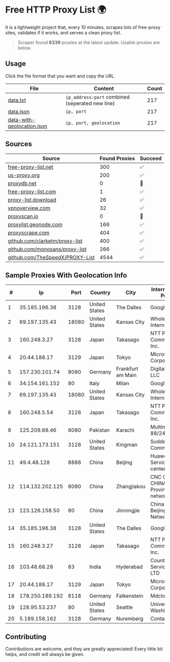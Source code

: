 
# Free HTTP Proxy List 🌍

It is a lightweight project that, every 10 minutes, scrapes lots of free-proxy sites, validates if it works, and serves a clean proxy list.


> Scraper found **6339** proxies at the latest update. Usable proxies are below.

## Usage

Click the file format that you want and copy the URL.


|File|Content|Count|
|----|-------|-----|
|[data.txt](https://raw.githubusercontent.com/themiralay/Proxy-List-World/master/data.txt)|`ip_address:port` combined (seperated new line)|217|
|[data.json](https://raw.githubusercontent.com/themiralay/Proxy-List-World/master/data.json)|`ip, port`|217|
|[data-with-geolocation.json](https://raw.githubusercontent.com/themiralay/Proxy-List-World/master/data-with-geolocation.json)|`ip, port, geolocation`|217|

## Sources

|Source|Found Proxies|Succeed|
|------|-------------|-------|
|[free-proxy-list.net](https://free-proxy-list.net)|300|✅|
|[us-proxy.org](https://www.us-proxy.org)|200|✅|
|[proxydb.net](http://proxydb.net)|0|🚫|
|[free-proxy-list.com](https://free-proxy-list.com/?page=&port=&type%5B%5D=http&type%5B%5D=https&up_time=0&search=Search)|1|✅|
|[proxy-list.download](https://www.proxy-list.download/HTTP)|26|✅|
|[vpnoverview.com](https://vpnoverview.com/privacy/anonymous-browsing/free-proxy-servers)|32|✅|
|[proxyscan.io](https://www.proxyscan.io)|0|🚫|
|[proxylist.geonode.com](https://proxylist.geonode.com/api/proxy-list?limit=300&page=1&sort_by=lastChecked&sort_type=desc&protocols=http,https)|166|✅|
|[proxyscrape.com](https://api.proxyscrape.com/v2/?request=displayproxies&protocol=http&timeout=10000&country=all&ssl=all&anonymity=all)|404|✅|
|[github.com/clarketm/proxy-list](https://raw.githubusercontent.com/clarketm/proxy-list/master/proxy-list-raw.txt)|400|✅|
|[github.com/monosans/proxy-list](https://raw.githubusercontent.com/monosans/proxy-list/main/proxies/http.txt)|266|✅|
|[github.com/TheSpeedX/PROXY-List](https://raw.githubusercontent.com/TheSpeedX/PROXY-List/master/http.txt)|4544|✅|


## Sample Proxies With Geolocation Info

|#|Ip|Port|Country|City|Internet Service Provider|
|-|--|----|-------|----|-------------------------|
|1|35.185.196.38|3128|United States|The Dalles|Google LLC|
|2|69.197.135.43|18080|United States|Kansas City|WholeSale Internet|
|3|160.248.3.27|3128|Japan|Takasago|NTT PC Communications, Inc.|
|4|20.44.188.17|3129|Japan|Tokyo|Microsoft Corporation|
|5|157.230.101.74|8080|Germany|Frankfurt am Main|DigitalOcean, LLC|
|6|34.154.161.152|80|Italy|Milan|Google LLC|
|7|69.197.135.43|18080|United States|Kansas City|WholeSale Internet|
|8|160.248.5.54|3128|Japan|Takasago|NTT PC Communications, Inc.|
|9|125.209.88.46|8080|Pakistan|Karachi|Multinet 125-88/24|
|10|24.121.173.151|3128|United States|Kingman|Suddenlink Communications|
|11|49.4.48.128|8888|China|Beijing|Huawei Cloud Service data center|
|12|114.132.202.125|8080|China|Zhangjiakou|CNC Group CHINA169 Hebei Province network|
|13|123.126.158.50|80|China|Jinrongjie|China Unicom Beijing Province Network|
|14|35.185.196.38|3128|United States|The Dalles|Google LLC|
|15|160.248.3.27|3128|Japan|Takasago|NTT PC Communications, Inc.|
|16|103.48.68.28|83|India|Hyderabad|Country Online Services PVT LTD|
|17|20.44.188.17|3129|Japan|Tokyo|Microsoft Corporation|
|18|178.250.189.192|8118|Germany|Falkenstein|Mdcloud LTD|
|19|128.95.53.237|80|United States|Seattle|University of Washington|
|20|5.189.158.162|3128|Germany|Nuremberg|Contabo GmbH|



## Contributing

Contributions are welcome, and they are greatly appreciated! Every
little bit helps, and credit will always be given.

